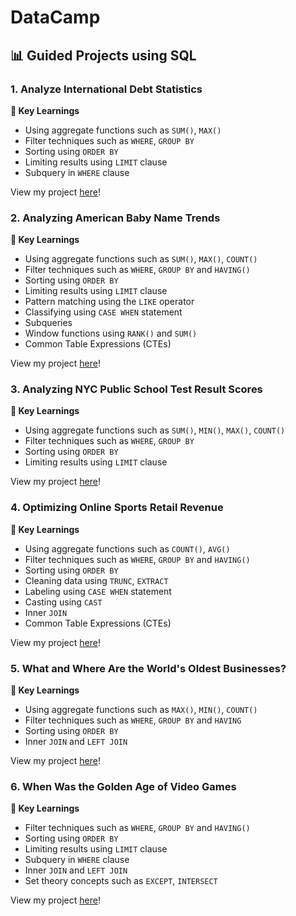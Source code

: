 # DataCamp
## 📊 Guided Projects using SQL

### 1. Analyze International Debt Statistics

**🔑 Key Learnings**
- Using aggregate functions such as `SUM()`, `MAX()`
- Filter techniques such as `WHERE`, `GROUP BY`
- Sorting using `ORDER BY`
- Limiting results using `LIMIT` clause
- Subquery in `WHERE` clause

View my project [here](https://github.com/adeolaosibajo/DataCamp-Projects/blob/967b46b8ba3edb7b178cfbbe7cf9767fb542ebcb/SQL/Analyze%20International%20Debt%20Statistics/Analyze%20International%20Debt%20Statistics.ipynb)!
### 2. Analyzing American Baby Name Trends

**🔑 Key Learnings**
- Using aggregate functions such as `SUM()`, `MAX()`, `COUNT()`
- Filter techniques such as `WHERE`, `GROUP BY` and `HAVING()`
- Sorting using `ORDER BY`
- Limiting results using `LIMIT` clause
- Pattern matching using the `LIKE` operator
- Classifying using `CASE WHEN` statement
- Subqueries
- Window functions using `RANK()` and `SUM()`
- Common Table Expressions (CTEs)

View my project [here](https://github.com/adeolaosibajo/DataCamp-Projects/blob/967b46b8ba3edb7b178cfbbe7cf9767fb542ebcb/SQL/Analyzing%20American%20Baby%20Name%20Trends/Analyzing%20American%20Baby%20Name%20Trends.ipynb)!
### 3. Analyzing NYC Public School Test Result Scores

**🔑 Key Learnings**
- Using aggregate functions such as `SUM()`, `MIN()`, `MAX()`, `COUNT()`
- Filter techniques such as `WHERE`, `GROUP BY`
- Sorting using `ORDER BY`
- Limiting results using `LIMIT` clause

View my project [here](https://github.com/adeolaosibajo/DataCamp-Projects/blob/967b46b8ba3edb7b178cfbbe7cf9767fb542ebcb/SQL/Analyzing%20NYC%20Public%20School%20Test%20Result%20Scores/Analyzing%20NYC%20Public%20School%20Test%20Result%20Scores.ipynb)!
### 4. Optimizing Online Sports Retail Revenue

**🔑 Key Learnings**
- Using aggregate functions such as `COUNT()`, `AVG()`
- Filter techniques such as `WHERE`, `GROUP BY` and `HAVING()`
- Sorting using `ORDER BY`
- Cleaning data using `TRUNC`, `EXTRACT`
- Labeling using `CASE WHEN` statement
- Casting using `CAST`
- Inner `JOIN`
- Common Table Expressions (CTEs)

View my project [here](https://github.com/adeolaosibajo/DataCamp-Projects/blob/967b46b8ba3edb7b178cfbbe7cf9767fb542ebcb/SQL/Optimizing%20Online%20Sports%20Retail%20Revenue/Optimizing%20Online%20Sports%20Retail%20Revenue.ipynb)!
### 5. What and Where Are the World's Oldest Businesses?

**🔑 Key Learnings**
- Using aggregate functions such as `MAX()`, `MIN()`, `COUNT()`
- Filter techniques such as `WHERE`, `GROUP BY` and `HAVING`
- Sorting using `ORDER BY`
- Inner `JOIN` and `LEFT JOIN` 

View my project [here](https://github.com/adeolaosibajo/DataCamp-Projects/blob/967b46b8ba3edb7b178cfbbe7cf9767fb542ebcb/SQL/What%20and%20Where%20are%20the%20World's%20Oldest%20Businesses/What%20and%20Where%20are%20the%20World's%20Oldest%20Businesses.ipynb)!
### 6. When Was the Golden Age of Video Games

**🔑 Key Learnings**
- Filter techniques such as `WHERE`, `GROUP BY` and `HAVING()`
- Sorting using `ORDER BY`
- Limiting results using `LIMIT` clause
- Subquery in `WHERE` clause
- Inner `JOIN` and `LEFT JOIN`
- Set theory concepts such as `EXCEPT`, `INTERSECT`

View my project [here](https://github.com/adeolaosibajo/DataCamp-Projects/blob/967b46b8ba3edb7b178cfbbe7cf9767fb542ebcb/SQL/When%20Was%20the%20Golden%20Age%20of%20Video%20Games/When%20Was%20the%20Golden%20Age%20of%20Video%20Games.ipynb)!
